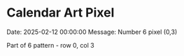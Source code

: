 # Calendar Art Pixel

Date: 2025-02-12 00:00:00
Message: Number 6 pixel (0,3)

Part of 6 pattern - row 0, col 3
